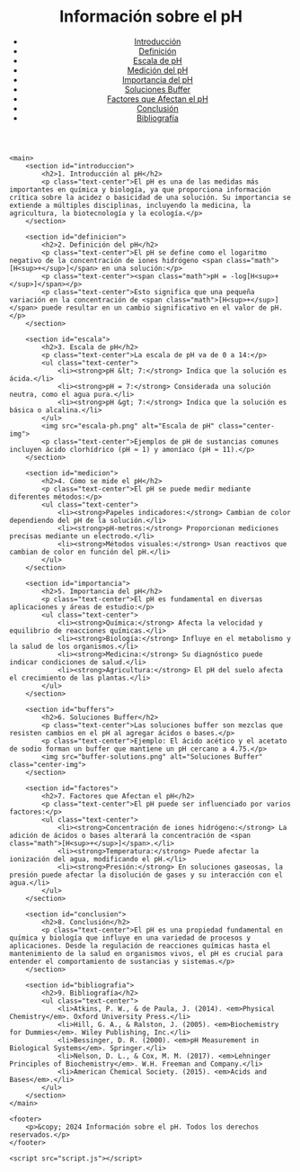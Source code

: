 <!DOCTYPE html>
<html lang="es">
<head>
    <meta charset="UTF-8">
    <meta name="viewport" content="width=device-width, initial-scale=1.0">
    <meta name="description" content="Página informativa sobre el pH en química y su importancia en proyectos con Arduino.">
    <title>Información sobre el pH</title>
    <link rel="stylesheet" href="styles.css">
</head>
<body>
    <header>
        <h1>Información sobre el pH</h1>
        <nav>
            <ul>
                <li><a href="#introduccion">Introducción</a></li>
                <li><a href="#definicion">Definición</a></li>
                <li><a href="#escala">Escala de pH</a></li>
                <li><a href="#medicion">Medición del pH</a></li>
                <li><a href="#importancia">Importancia del pH</a></li>
                <li><a href="#buffers">Soluciones Buffer</a></li>
                <li><a href="#factores">Factores que Afectan el pH</a></li>
                <li><a href="#conclusion">Conclusión</a></li>
                <li><a href="#bibliografia">Bibliografía</a></li>
            </ul>
        </nav>
    </header>

    <main>
        <section id="introduccion">
            <h2>1. Introducción al pH</h2>
            <p class="text-center">El pH es una de las medidas más importantes en química y biología, ya que proporciona información crítica sobre la acidez o basicidad de una solución. Su importancia se extiende a múltiples disciplinas, incluyendo la medicina, la agricultura, la biotecnología y la ecología.</p>
        </section>

        <section id="definicion">
            <h2>2. Definición del pH</h2>
            <p class="text-center">El pH se define como el logaritmo negativo de la concentración de iones hidrógeno <span class="math">[H<sup>+</sup>]</span> en una solución:</p>
            <p class="text-center"><span class="math">pH = -log[H<sup>+</sup>]</span></p>
            <p class="text-center">Esto significa que una pequeña variación en la concentración de <span class="math">[H<sup>+</sup>]</span> puede resultar en un cambio significativo en el valor de pH.</p>
        </section>

        <section id="escala">
            <h2>3. Escala de pH</h2>
            <p class="text-center">La escala de pH va de 0 a 14:</p>
            <ul class="text-center">
                <li><strong>pH &lt; 7:</strong> Indica que la solución es ácida.</li>
                <li><strong>pH = 7:</strong> Considerada una solución neutra, como el agua pura.</li>
                <li><strong>pH &gt; 7:</strong> Indica que la solución es básica o alcalina.</li>
            </ul>
            <img src="escala-ph.png" alt="Escala de pH" class="center-img">
            <p class="text-center">Ejemplos de pH de sustancias comunes incluyen ácido clorhídrico (pH ≈ 1) y amoníaco (pH ≈ 11).</p>
        </section>

        <section id="medicion">
            <h2>4. Cómo se mide el pH</h2>
            <p class="text-center">El pH se puede medir mediante diferentes métodos:</p>
            <ul class="text-center">
                <li><strong>Papeles indicadores:</strong> Cambian de color dependiendo del pH de la solución.</li>
                <li><strong>pH-metros:</strong> Proporcionan mediciones precisas mediante un electrodo.</li>
                <li><strong>Métodos visuales:</strong> Usan reactivos que cambian de color en función del pH.</li>
            </ul>
        </section>

        <section id="importancia">
            <h2>5. Importancia del pH</h2>
            <p class="text-center">El pH es fundamental en diversas aplicaciones y áreas de estudio:</p>
            <ul class="text-center">
                <li><strong>Química:</strong> Afecta la velocidad y equilibrio de reacciones químicas.</li>
                <li><strong>Biología:</strong> Influye en el metabolismo y la salud de los organismos.</li>
                <li><strong>Medicina:</strong> Su diagnóstico puede indicar condiciones de salud.</li>
                <li><strong>Agricultura:</strong> El pH del suelo afecta el crecimiento de las plantas.</li>
            </ul>
        </section>

        <section id="buffers">
            <h2>6. Soluciones Buffer</h2>
            <p class="text-center">Las soluciones buffer son mezclas que resisten cambios en el pH al agregar ácidos o bases.</p>
            <p class="text-center">Ejemplo: El ácido acético y el acetato de sodio forman un buffer que mantiene un pH cercano a 4.75.</p>
            <img src="buffer-solutions.png" alt="Soluciones Buffer" class="center-img">
        </section>

        <section id="factores">
            <h2>7. Factores que Afectan el pH</h2>
            <p class="text-center">El pH puede ser influenciado por varios factores:</p>
            <ul class="text-center">
                <li><strong>Concentración de iones hidrógeno:</strong> La adición de ácidos o bases alterará la concentración de <span class="math">[H<sup>+</sup>]</span>.</li>
                <li><strong>Temperatura:</strong> Puede afectar la ionización del agua, modificando el pH.</li>
                <li><strong>Presión:</strong> En soluciones gaseosas, la presión puede afectar la disolución de gases y su interacción con el agua.</li>
            </ul>
        </section>

        <section id="conclusion">
            <h2>8. Conclusión</h2>
            <p class="text-center">El pH es una propiedad fundamental en química y biología que influye en una variedad de procesos y aplicaciones. Desde la regulación de reacciones químicas hasta el mantenimiento de la salud en organismos vivos, el pH es crucial para entender el comportamiento de sustancias y sistemas.</p>
        </section>

        <section id="bibliografia">
            <h2>9. Bibliografía</h2>
            <ul class="text-center">
                <li>Atkins, P. W., & de Paula, J. (2014). <em>Physical Chemistry</em>. Oxford University Press.</li>
                <li>Hill, G. A., & Ralston, J. (2005). <em>Biochemistry for Dummies</em>. Wiley Publishing, Inc.</li>
                <li>Bessinger, D. R. (2000). <em>pH Measurement in Biological Systems</em>. Springer.</li>
                <li>Nelson, D. L., & Cox, M. M. (2017). <em>Lehninger Principles of Biochemistry</em>. W.H. Freeman and Company.</li>
                <li>American Chemical Society. (2015). <em>Acids and Bases</em>.</li>
            </ul>
        </section>
    </main>

    <footer>
        <p>&copy; 2024 Información sobre el pH. Todos los derechos reservados.</p>
    </footer>

    <script src="script.js"></script>
</body>
</html>
